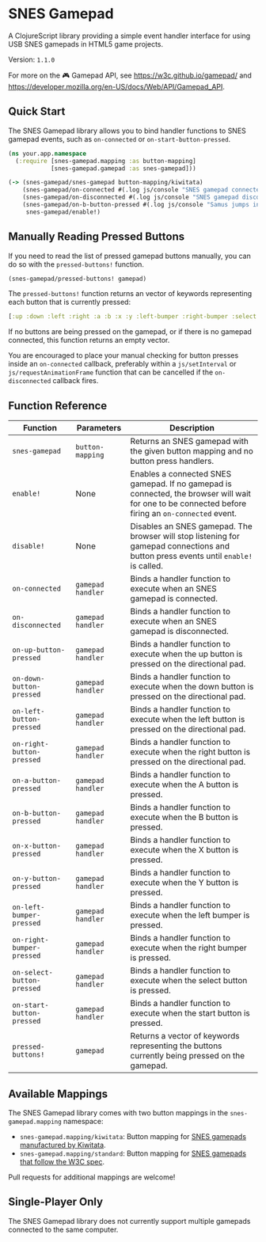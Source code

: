 # SNES Gamepad

A ClojureScript library providing a simple event handler interface for using USB SNES gamepads in HTML5 game projects.

Version: `1.1.0`

For more on the :video_game: Gamepad API, see https://w3c.github.io/gamepad/ and https://developer.mozilla.org/en-US/docs/Web/API/Gamepad_API.

## Quick Start

The SNES Gamepad library allows you to bind handler functions to SNES gamepad events, such as `on-connected` or `on-start-button-pressed`.

```clojure
(ns your.app.namespace
  (:require [snes-gamepad.mapping :as button-mapping]
            [snes-gamepad.gamepad :as snes-gamepad]))

(-> (snes-gamepad/snes-gamepad button-mapping/kiwitata)
    (snes-gamepad/on-connected #(.log js/console "SNES gamepad connected!"))
    (snes-gamepad/on-disconnected #(.log js/console "SNES gamepad disconnected."))
    (snes-gamepad/on-b-button-pressed #(.log js/console "Samus jumps into the air!"))
     snes-gamepad/enable!)
```

## Manually Reading Pressed Buttons

If you need to read the list of pressed gamepad buttons manually, you can do so with the `pressed-buttons!` function.

```clojure
(snes-gamepad/pressed-buttons! gamepad)
```

The `pressed-buttons!` function returns an vector of keywords representing each button that is currently pressed:

```clojure
[:up :down :left :right :a :b :x :y :left-bumper :right-bumper :select :start]
```

If no buttons are being pressed on the gamepad, or if there is no gamepad connected, this function returns an empty vector.

You are encouraged to place your manual checking for button presses inside an `on-connected` callback, preferably within a `js/setInterval` or `js/requestAnimationFrame` function that can be cancelled if the `on-disconnected` callback fires.

## Function Reference

| Function                   | Parameters             | Description                                                                                                                                        |
|----------------------------|------------------------|----------------------------------------------------------------------------------------------------------------------------------------------------|
| `snes-gamepad`             | `button-mapping`       | Returns an SNES gamepad with the given button mapping and no button press handlers.                                                                |
| `enable!`                  | None                   | Enables a connected SNES gamepad. If no gamepad is connected, the browser will wait for one to be connected before firing an `on-connected` event. |
| `disable!`                 | None                   | Disables an SNES gamepad. The browser will stop listening for gamepad connections and button press events until `enable!` is called.               |                                                                                    |
| `on-connected`             | `gamepad handler`      | Binds a handler function to execute when an SNES gamepad is connected.                                                                             |
| `on-disconnected`          | `gamepad handler`      | Binds a handler function to execute when an SNES gamepad is disconnected.                                                                          |
| `on-up-button-pressed`     | `gamepad handler`      | Binds a handler function to execute when the up button is pressed on the directional pad.                                                          |
| `on-down-button-pressed`   | `gamepad handler`      | Binds a handler function to execute when the down button is pressed on the directional pad.                                                        |
| `on-left-button-pressed`   | `gamepad handler`      | Binds a handler function to execute when the left button is pressed on the directional pad.                                                        |
| `on-right-button-pressed`  | `gamepad handler`      | Binds a handler function to execute when the right button is pressed on the directional pad.                                                       |
| `on-a-button-pressed`      | `gamepad handler`      | Binds a handler function to execute when the A button is pressed.                                                                                  |
| `on-b-button-pressed`      | `gamepad handler`      | Binds a handler function to execute when the B button is pressed.                                                                                  |
| `on-x-button-pressed`      | `gamepad handler`      | Binds a handler function to execute when the X button is pressed.                                                                                  |
| `on-y-button-pressed`      | `gamepad handler`      | Binds a handler function to execute when the Y button is pressed.                                                                                  |
| `on-left-bumper-pressed`   | `gamepad handler`      | Binds a handler function to execute when the left bumper is pressed.                                                                               |
| `on-right-bumper-pressed`  | `gamepad handler`      | Binds a handler function to execute when the right bumper is pressed.                                                                              |
| `on-select-button-pressed` | `gamepad handler`      | Binds a handler function to execute when the select button is pressed.                                                                             |
| `on-start-button-pressed`  | `gamepad handler`      | Binds a handler function to execute when the start button is pressed.                                                                              |
| `pressed-buttons!`         | `gamepad`              | Returns a vector of keywords representing the buttons currently being pressed on the gamepad.                                                      |


## Available Mappings

The SNES Gamepad library comes with two button mappings in the `snes-gamepad.mapping` namespace:

- `snes-gamepad.mapping/kiwitata`: Button mapping for [SNES gamepads manufactured by Kiwitata](http://amzn.to/2pp29ab).
- `snes-gamepad.mapping/standard`: Button mapping for [SNES gamepads that follow the W3C spec](https://w3c.github.io/gamepad/#remapping).

Pull requests for additional mappings are welcome!

## Single-Player Only

The SNES Gamepad library does not currently support multiple gamepads connected to the same computer.
